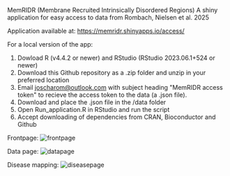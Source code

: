 MemRIDR (Membrane Recruited Intrinsically Disordered Regions)
A shiny application for easy access to data from Rombach, Nielsen et al. 2025 

Application available at:  https://memridr.shinyapps.io/access/ 

For a local version of the app:
1) Dowload R (v4.4.2 or newer) and RStudio (RStudio 2023.06.1+524 or newer)
2) Download this Github repository as a .zip folder and unzip in your preferred location
3) Email joscharom@outlook.com with subject heading "MemRIDR access token" to recieve the access token to the data (a .json file).
4) Download and place the .json file in the /data folder
5) Open Run_application.R in RStudio and run the script
6) Accept downloading of dependencies from CRAN, Bioconductor and Github

Frontpage:
![frontpage](https://github.com/user-attachments/assets/f43cbfa0-4651-4f7b-b779-170ac8f84ca4)


Data page:
![datapage](https://github.com/user-attachments/assets/1a5dd1bc-06de-421e-9360-22fdd4c3f8a5)


Disease mapping:
![diseasepage](https://github.com/user-attachments/assets/581cdc06-cdde-41d2-8304-3193d3eb805e)
